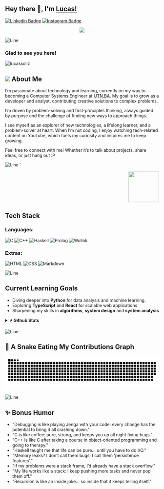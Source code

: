 
## Hey there 👋, I'm [Lucas!](https://github.com/lucassoliz/)

[![Linkedin Badge](https://img.shields.io/badge/-LinkedIn-0e76a8?style=flat-square&logo=Linkedin&logoColor=white)]([https://linkedin.com/in/lucas-siles](https://www.linkedin.com/in/lucas-siles-128949292/))
[![Instagram Badge](https://img.shields.io/badge/-Instagram-e4405f?style=flat-square&logo=Instagram&logoColor=white)](https://instagram.com/siles.ldk/)

<p align="center">
  <a href="https://github.com/DenverCoder1/readme-typing-svg"><img src="https://readme-typing-svg.herokuapp.com?font=Time+New+Roman&color=cyan&size=25&center=true&vCenter=true&width=600&height=100&lines=Systems+Engineering+Student;Active+Learner+%2F+Researcher;Learning+new+things+everyday;Open+Source+Contributor;Lover+of+Clean+and+Efficient+Code"></a>
</p>

![Line](https://capsule-render.vercel.app/api?type=rect&color=gradient&height=2)
### Glad to see you here!
<p align="left"> <img src="https://komarev.com/ghpvc/?username=lucassoliz&label=Profile%20views&color=0e75b6&style=flat" alt="lucassoliz" /> </p> 

## <picture><img src="https://github.com/7oSkaaa/7oSkaaa/blob/main/Images/about_me.gif?raw=true" width="50px"></picture> About Me

I’m passionate about technology and learning, currently on my way to becoming a Computer Systems Engineer at [UTN.BA]([https://aulasvirtuales.frba.utn.edu.ar/](https://frba.utn.edu.ar/)). My goal is to grow as a developer and analyst, contributing creative solutions to complex problems.

I’m driven by problem-solving and first-principles thinking, always guided by purpose and the challenge of finding new ways to approach things.

I see myself as an explorer of new technologies, a lifelong learner, and a problem-solver at heart. When I’m not coding, I enjoy watching tech-related content on YouTube, which fuels my curiosity and inspires me to keep growing.

Feel free to connect with me! Whether it’s to talk about projects, share ideas, or just hang out :P

![Line](https://capsule-render.vercel.app/api?type=rect&color=gradient&height=2)
`
<div align="right">
  <img src="https://media.giphy.com/media/WUlplcMpOCEmTGBtBW/giphy.gif" width="100" height="100">
</div>

## Tech Stack  

### **Languages**:
![C](https://img.shields.io/badge/C%20-%232370ED.svg?style=for-the-badge&logo=c&logoColor=white)
![C++](https://img.shields.io/badge/C++%20-%2300599C.svg?style=for-the-badge&logo=c%2B%2B&logoColor=white)
![Haskell](https://img.shields.io/badge/Haskell%20-%2399399C.svg?style=for-the-badge&logo=haskell&logoColor=white)
![Prolog](https://img.shields.io/badge/Prolog%20-%2399390C.svg?style=for-the-badge&logo=c&logoColor=white)
![Wollok](https://img.shields.io/badge/Wollok%20-%9399390C.svg?style=for-the-badge&logo=c&logoColor=white)

### **Extras**:
![HTML](https://img.shields.io/badge/HTML5%20-%23E34F26.svg?style=for-the-badge&logo=html5&logoColor=white)
![CSS](https://img.shields.io/badge/CSS%20-%231572B6.svg?style=for-the-badge&logo=css3&logoColor=white)
![Markdown](https://img.shields.io/badge/Markdown%20-%23000000.svg?style=for-the-badge&logo=markdown&logoColor=white)

![Line](https://capsule-render.vercel.app/api?type=rect&color=gradient&height=2)

## Current Learning Goals
-  Diving deeper into **Python** for data analysis and machine learning.
-  Exploring **TypeScript** and **React** for scalable web applications.
-  Sharpening my skills in **algorithms**, **system design** and **system analysis**

<details>
  <summary><b>⚡ Github Stats</b></summary>

  <br />
  <img height="180em" src="https://github-readme-stats.vercel.app/api?username=lucassoliz&show_icons=true&hide_border=true&&count_private=true&include_all_commits=true" />
  <img height="180em" src="https://github-readme-stats.vercel.app/api/top-langs/?username=lucassoliz&exclude_repo=KNN-Image-Classification&show_icons=true&hide_border=true&layout=compact&langs_count=8"/>
</details>

![Line](https://capsule-render.vercel.app/api?type=rect&color=gradient&height=2)

## 🐍 A Snake Eating My Contributions Graph
<p align="center">
  <img src="https://raw.githubusercontent.com/Elanza-48/Elanza-48/main/resources/img/github-contribution-grid-snake.svg" alt="Snake animation" />
</p>

![Line](https://capsule-render.vercel.app/api?type=rect&color=gradient&height=2)

## ✨ Bonus Humor

- "Debugging is like playing Jenga with your code: every change has the potential to bring it all crashing down."
- "C is like coffee: pure, strong, and keeps you up all night fixing bugs."
- "C++ is like C after taking a course in object-oriented programming and going to therapy."
- "Haskell taught me that life can be pure… until you have to do I/O."
- "Memory leaks? I don’t call them bugs; I call them 'persistence features'."
- "If my problems were a stack frame, I’d already have a stack overflow."
- "My life works like a stack: I keep pushing more tasks and never pop them off."
- "Recursion is like an inside joke… so inside that it keeps telling itself."
